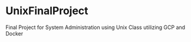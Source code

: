 # UnixFinalProject
Final Project for System Administration using Unix Class utilizing GCP and Docker
